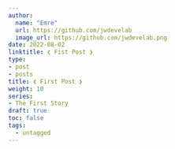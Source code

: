 ```yaml
---
author:
  name: "Emre"
  url: https://github.com/jwdevelab
  image_url: https://github.com/jwdevelab.png
date: 2022-08-02
linktitle: ❮ Fist Post ❯
type:
- post
- posts
title: ❮ First Post ❯
weight: 10
series:
- The First Story
draft: true
toc: false
tags:
  - untagged
---
```

